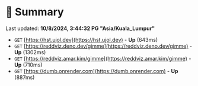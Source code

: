# 📖 Summary
Last updated: **10/8/2024, 3:44:32 PG "Asia/Kuala_Lumpur"**

- `GET` [https://hst.ujol.dev](https://hst.ujol.dev) - **Up** (643ms)
- `GET` [https://reddviz.deno.dev/gimme](https://reddviz.deno.dev/gimme) - **Up** (1302ms)
- `GET` [https://reddviz.amar.kim/gimme](https://reddviz.amar.kim/gimme) - **Up** (710ms)
- `GET` [https://dumb.onrender.com](https://dumb.onrender.com) - **Up** (887ms)
